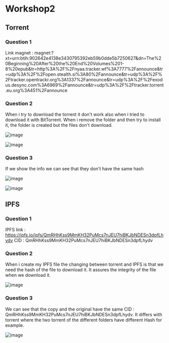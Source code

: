 # Workshop2

## Torrent

### Question 1 

Link magnet : magnet:?xt=urn:btih:902642e4138e3430795392eb59b0dde5b7250627&dn=The%20Beginning%20After%20the%20End%20Volumes%201-8%20epub&tr=http%3A%2F%2Fnyaa.tracker.wf%3A7777%2Fannounce&tr=udp%3A%2F%2Fopen.stealth.si%3A80%2Fannounce&tr=udp%3A%2F%2Ftracker.opentrackr.org%3A1337%2Fannounce&tr=udp%3A%2F%2Fexodus.desync.com%3A6969%2Fannounce&tr=udp%3A%2F%2Ftracker.torrent.eu.org%3A451%2Fannounce

### Question 2

When i try to download the torrent it don't work also when i tried to download it with BitTorrent. When i remove the folder and then try to install it, the folder is created but the files don't download.

![image](https://github.com/Natgru06/Workshop2/assets/108078812/9d5fc7fe-55a1-4d5a-874d-1664da3d206c)

![image](https://github.com/Natgru06/Workshop2/assets/108078812/b4443d23-be41-4903-bb65-36adf4ccf144)

### Question 3

If we show the info we can see that they don't have the same hash 

![image](https://github.com/Natgru06/Workshop2/assets/108078812/f8b41d92-7576-4fa9-bb12-1b332fc4317e)

![image](https://github.com/Natgru06/Workshop2/assets/108078812/36f13bb9-0aa6-4b8f-a352-6831cd24cf9e)



## IPFS

### Question 1

IPFS link : https://ipfs.io/ipfs/QmRHhKss9MmKH32PuMcs7nJEU7hiBKJbNDESn3dpfLhydv
CID : QmRHhKss9MmKH32PuMcs7nJEU7hiBKJbNDESn3dpfLhydv

### Question 2

When i create my IPFS file the changing between torrent and IPFS is that we need the hash of the file to download it. It assures the integrity of the file when we download it.

![image](https://github.com/Natgru06/Workshop2/assets/108078812/ff6a808f-054d-4848-b302-77b7cade1560)


### Question 3

We can see that the copy and the original have the same CID : QmRHhKss9MmKH32PuMcs7nJEU7hiBKJbNDESn3dpfLhydv. It differs with torrent where the two torrent of the different folders have different Hash for example.

![image](https://github.com/Natgru06/Workshop2/assets/108078812/acd374b8-71b4-4577-a16f-1661dffb7bf5)


